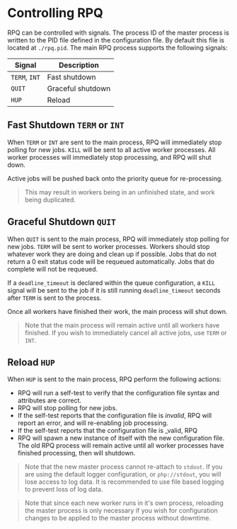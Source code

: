 # Controlling RPQ

RPQ can be controlled with signals. The process ID of the master process is written to the PID file defined in the configuration file. By default this file is located at `./rpq.pid`. The main RPQ process supports the following signals:

| Signal | Description |
| ------ | ----------- |
| `TERM`, `INT` | Fast shutdown |
| `QUIT` | Graceful shutdown |
| `HUP` | Reload |

## Fast Shutdown `TERM` or `INT`

When `TERM` or `INT` are sent to the main process, RPQ will immediately stop polling for new jobs. `KILL` will be sent to all active worker processes. All worker processes will immediately stop processing, and RPQ will shut down.

Active jobs will be pushed back onto the priority queue for re-processing.

> This may result in workers being in an unfinished state, and work being duplicated.

## Graceful Shutdown `QUIT`

When `QUIT` is sent to the main process, RPQ will immediately stop polling for new jobs. `TERM` will be sent to worker processes. Workers should stop whatever work they are doing and clean up if possible. Jobs that do not return a 0 exit status code will be requeued automatically. Jobs that do complete will not be requeued.

If a `deadline_timeout` is declared within the queue configuration, a `KILL` signal will be sent to the job if it is still running `deadline_timeout` seconds after `TERM` is sent to the process.

Once all workers have finished their work, the main process will shut down.

> Note that the main process will remain active until all workers have finished. If you wish to immediately cancel all active jobs, use `TERM` or `INT`.

## Reload `HUP`

When `HUP` is sent to the main process, RPQ perform the following actions:

- RPQ will run a self-test to verify that the configuration file syntax and attributes are correct.
- RPQ will stop polling for new jobs.
- If the self-test reports that the configuration file is _invalid_, RPQ will report an error, and will re-enabling job processing.
- If the self-test reports that the configuration file is _valid, RPQ
- RPQ will spawn a new instance of itself with the new configuration file. The old RPQ process will remain active until all worker processes have finished processing, then will shutdown.

> Note that the new master process cannot re-attach to `stdout`. If you are using the default logger configuration, or `php://stdout`, you will lose access to log data. It is recommended to use file based logging to prevent loss of log data.

> Note that since each new worker runs in it's own process, reloading the master process is only necessary if you wish for configuration changes to be applied to the master process without downtime.